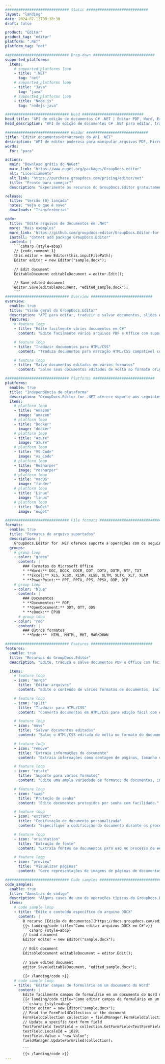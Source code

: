 ```yaml
---
############################# Static ############################
layout: "landing"
date: 2024-07-12T09:30:30
draft: false

product: "Editor"
product_tag: "editor"
platform: ".NET"
platform_tag: "net"

############################# Drop-down ############################
supported_platforms:
  items:
    # supported_platforms loop
    - title: ".NET"
      tag: "net"
    # supported_platforms loop
    - title: "Java"
      tag: "java"
    # supported_platforms loop
    - title: "Node.js"
      tag: "nodejs-java"

############################# Head ############################
head_title: "API de edição de documentos C# .NET | Editar PDF, Word, Excel, EPUB"
head_description: "API de edição de documentos C# .NET para editar, traduzir e salvar páginas de documentos de PDF, Microsoft Word, Excel, apresentações, Visio e formatos de imagem."

############################# Header ############################
title: "Editar documentos<br>através da API .NET"
description: "API de editor poderosa para manipular arquivos PDF, Microsoft Office, HTML e imagens."
words:
  for: "para"

actions:
  main: "Download grátis do NuGet"
  main_link: "https://www.nuget.org/packages/GroupDocs.editor"
  alt: "Licenciamento"
  alt_link: "https://purchase.groupdocs.com/pricing/editor/net"
  title: "Pronto para começar?"
  description: "Experimente os recursos do GroupDocs.Editor gratuitamente ou solicite uma licença."

release:
  title: "Versão {0} lançada"
  notes: "Veja o que é novo"
  downloads: "Transferências"

code:
  title: "Edite arquivos de documentos em .Net"
  more: "Mais exemplos"
  more_link: "https://github.com/groupdocs-editor/GroupDocs.Editor-for-.NET"
  install: "dotnet add package GroupDocs.Editor"
  content: |
    ```csharp {style=abap}   
    // {code.comment_1}
    this.editor = new Editor(this.inputFilePath);
    Editor editor = new Editor("sample.docx");
    
    // Edit document
    EditableDocument editableDocument = editor.Edit();

    // Save edited document
    editor.Save(editableDocument, "edited_sample.docx");
    ```
############################# Overview ############################
overview:
  enable: true
  title: "Visão geral do GroupDocs.Editor"
  description: "API para editar, traduzir e salvar documentos, slides e diagramas em aplicativos .NET."
  features:
    # feature loop
    - title: "Edite facilmente vários documentos em C#"
      content: "Edite facilmente vários arquivos PDF e Office com suporte para uma ampla variedade de formatos. GroupDocs.Editor for .NET torna a edição de documentos rápida e descomplicada."

    # feature loop
    - title: "Traduzir documentos para HTML/CSS"
      content: "Traduza documentos para marcação HTML/CSS compatível com editores WYSIWYG, permitindo edição fácil e eficiente de documentos em um ambiente web."

    # feature loop
    - title: "Salve documentos editados em vários formatos"
      content: "Salve seus documentos editados de volta ao formato original ou exporte-os para outros formatos, como PDF, garantindo flexibilidade e compatibilidade."

############################# Platforms ############################
platforms:
  enable: true
  title: "Independência de plataforma"
  description: "GroupDocs.Editor for .NET oferece suporte aos seguintes sistemas operacionais, estruturas e gerenciadores de pacotes."
  items:
    # platform loop
    - title: "Amazon"
      image: "amazon"
    # platform loop
    - title: "Docker"
      image: "docker"
    # platform loop
    - title: "Azure"
      image: "azure"
    # platform loop
    - title: "VS Code"
      image: "vs_code"
    # platform loop
    - title: "ReSharper"
      image: "resharper"
    # platform loop
    - title: "macOS"
      image: "finder"
    # platform loop
    - title: "Linux"
      image: "linux"
    # platform loop
    - title: "NuGet"
      image: "nuget"

############################# File formats ############################
formats:
  enable: true
  title: "Formatos de arquivo suportados"
  description: |
    GroupDocs.Editor for .NET oferece suporte a operações com os seguintes [formatos de arquivo](https://docs.groupdocs.com/editor/net/supported-document-formats/).
  groups:
    # group loop
    - color: "green"
      content: |
        ### Formatos do Microsoft Office
        * **Word:** DOC, DOCX, DOCM, DOT, DOTX, DOTM, RTF, TXT
        * **Excel:** XLS, XLSX, XLSM, XLSB, XLTM, XLTX, XLT, XLAM
        * **PowerPoint:** PPT, PPTX, PPS, PPSX, ODP, OTP
    # group loop
    - color: "blue"
      content: |
        ### Documentos
        * **Documentos:** PDF, 
        * **OpenDocument:** ODT, OTT, ODS
        * **eBook:** EPUB
      # group loop
    - color: "red"
      content: |
        ### Outros formatos
        * **Rede:**  HTML, MHTML, MHT, MARKDOWN

############################# Features ############################
features:
  enable: true
  title: "Recursos do GroupDocs.Editor"
  description: "Edite, traduza e salve documentos PDF e Office com facilidade."

  items:
    # feature loop
    - icon: "merge"
      title: "Editar arquivos"
      content: "Edite o conteúdo de vários formatos de documentos, incluindo PDF, DOCX, XLSX, PPTX e muito mais."

    # feature loop
    - icon: "split"
      title: "Traduzir para HTML/CSS"
      content: "Converta documentos em HTML/CSS para edição fácil com editores WYSIWYG como CKEditor ou TinyMCE."

    # feature loop
    - icon: "move"
      title: "Salvar documentos editados"
      content: "Salve o HTML/CSS editado de volta no formato do documento original ou exporte para PDF."

    # feature loop
    - icon: "remove"
      title: "Extraia informações do documento"
      content: "Extraia informações como contagem de páginas, tamanho e status de criptografia de documentos."

    # feature loop
    - icon: "rotate"
      title: "Suporte para vários formatos"
      content: "Edite uma ampla variedade de formatos de documentos, incluindo arquivos do Microsoft Office, PDFs e muito mais."

    # feature loop
    - icon: "swap"
      title: "Proteção de senha"
      content: "Edite documentos protegidos por senha com facilidade."

    # feature loop
    - icon: "extract"
      title: "Codificação de documento personalizada"
      content: "Especifique a codificação do documento durante os processos de edição e salvamento."

    # feature loop
    - icon: "orientation"
      title: "Extração de fonte"
      content: "Extraia fontes de documentos para uso no processo de edição."

    # feature loop
    - icon: "preview"
      title: "Visualizar páginas"
      content: "Gere representações de imagens de páginas de documentos para compreender melhor o conteúdo e a estrutura."

############################# Code samples ############################
code_samples:
  enable: true
  title: "Amostras de código"
  description: "Alguns casos de uso de operações típicas do GroupDocs.Editor para .NET."
  items:
    # code sample loop
    - title: "Edite o conteúdo específico do arquivo DOCX"
      content: |
        O recurso [Edição de documentos](https://docs.groupdocs.com/editor/net/edit-document/) permite carregar, editar e salvar arquivos DOCX. Aqui está um exemplo de como conseguir a edição de documentos usando C#:
        {{< landing/code title="Como editar arquivos DOCX em C#">}}
        ```csharp {style=abap}   
        // Load document
        Editor editor = new Editor("sample.docx");
        
        // Edit document
        EditableDocument editableDocument = editor.Edit();
        
        // Save edited document
        editor.Save(editableDocument, "edited_sample.docx");
        ```
        {{< /landing/code >}}
    # code sample loop
    - title: "Editar campos de formulário em um documento do Word"
      content: |
        Edite facilmente campos de formulário em um documento do Word usando GroupDocs.Editor for .NET. Veja como editar campos de formulário em um documento do Word usando C#:
        {{< landing/code title="Como editar campos de formulário em um documento do Word usando GroupDocs.Editor for .NET">}}
        ```csharp {style=abap}   
        Editor editor = new Editor("sample.docx");
        // Read the FormFieldCollection in the document
        FormFieldCollection collection = fieldManager.FormFieldCollection;
        // Update a specific text form field
        TextFormField textField = collection.GetFormField<TextFormField>("Text1");
        textField.LocaleId = 1029;
        textField.Value = "new Value";
        fieldManager.UpdateFormFiled(collection);

        ```
        {{< /landing/code >}}
---
```

